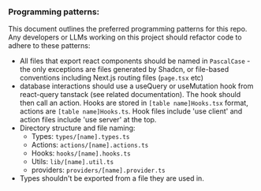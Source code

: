 ### Programming patterns:

This document outlines the preferred programming patterns for this repo. Any developers or LLMs working on this project should refactor code to adhere to these patterns:

- All files that export react components should be named in `PascalCase` - the only exceptions are files generated by Shadcn, or file-based conventions including Next.js routing files (`page.tsx` etc)
- database interactions should use a useQuery or useMutation hook from react-query tanstack (see related documentation). The hook should then call an action. Hooks are stored in `[table name]Hooks.tsx` format, actions are `[table name]Hooks.ts`. Hook files include 'use client' and action files include 'use server' at the top.
- Directory structure and file naming:
  - Types: `types/[name].types.ts`
  - Actions: `actions/[name].actions.ts`
  - Hooks: `hooks/[name].hooks.ts`
  - Utils: `lib/[name].util.ts`
  - providers: `providers/[name].provider.ts`
- Types shouldn't be exported from a file they are used in.
